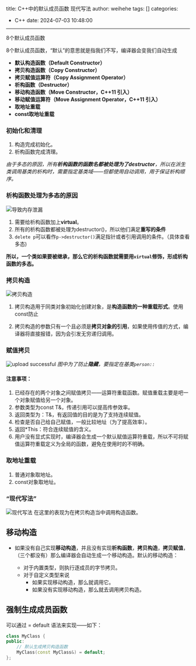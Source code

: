 title: C++中的默认成员函数 现代写法
author: weihehe
tags: []
categories:
  - C++
date: 2024-07-03 10:48:00
---
8个默认成员函数
<!-- more -->
8个默认成员函数，“默认”的意思就是指我们不写，编译器会变我们自动生成

- **默认构造函数（Default Constructor）**
- **拷贝构造函数（Copy Constructor）**
- **拷贝赋值运算符（Copy Assignment Operator）**
- **析构函数（Destructor）**
- **移动构造函数（Move Constructor，C++11 引入）**
- **移动赋值运算符（Move Assignment Operator，C++11 引入）**
- **取地址重载**
- **const取地址重载**

### 初始化和清理

1. 构造完成初始化。
2. 析构函数完成清理。

*由于多态的原因，所有**析构函数的函数名都被处理为了destructor**，所以在派生类调用基类的析构时，需要指定基类域——但都使用自动调用，用于保证析构顺序。*

### 析构函数处理为多态的原因


![**导致内存泄漏**](/images/默认成员函数-01.png)

1. 需要给析构函数加上**virtual**。
2. 所有的析构函数都被处理为destructor()，所以他们满足**重写的条件**
3. `delete p`可以看作`p->destructor()`满足指针或者引用调用的条件。（具体查看多态)

**所以，一个类如果要被继承，那么它的析构函数就需要用`virtual`修饰，形成析构函数的多态。**

### 拷贝构造

![拷贝构造](/images/成员函数_copy_and_structure.png)
1. 拷贝构造用于同类对象初始化创建对象，是**构造函数的一种重载形式**。使用const防止

2. 拷贝构造的参数只有一个且必须是**拷贝对象的引用**，如果使用传值的方式，编译器将直接报错，因为会引发无穷递归调用。 

### 赋值拷贝

![upload successful](/images/assignment_copy.png)
*图中为了防止**隐藏**，要指定在基类`person::`*

#### 注意事项：

 1. 已经存在的两个对象之间赋值拷贝——运算符重载函数。赋值重载主要是吧一个对象赋值给另一个对象。
 2. 参数类型为const T&，传递引用可以提高传参效率。
 3. 返回类型为：T&，有返回值的目的是为了支持连续赋值。
 4. 检查是否自己给自己赋值，一般比较地址（为了提高效率）。
 5. 返回*This：符合连续赋值的含义。
 6. 用户没有显式实现时，编译器会生成一个默认赋值运算符重载，所以不可将赋值运算符重载定义为全局的函数，避免在使用时的不明确。

### 取地址重载
1. 普通对象取地址。
2. const对象取地址。

### “现代写法”
![现代写法](/images/Modern_Writing.png)
在这里的表现为在拷贝构造当中调用构造函数。


## 移动构造

- 如果没有自己实现**移动构造**，并且没有实现**析构函数**，**拷贝构造**，**拷贝赋值**，（三个都没有）那么编译器会自动生成一个移动构造。默认的移动构造：

	- 对于内置类型，则执行逐成员的字节拷贝。
	- 对于自定义类型来说
    	- 如果实现移动构造，那么就调用它。
		- 如果没有实现移动构造，那么就去调用拷贝构造。

## 强制生成成员函数

可以通过 = default 语法来实现——如下：
```cpp
class MyClass {
public:
    // 默认生成拷贝构造函数
    MyClass(const MyClass&) = default;
};

```